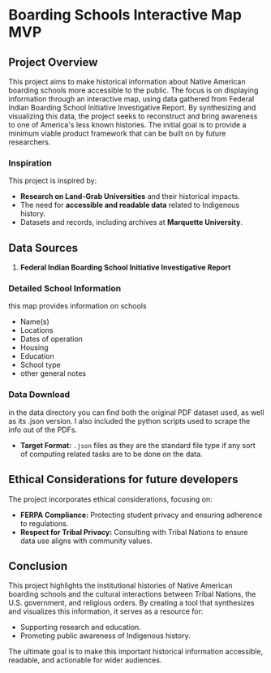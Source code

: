 # Boarding Schools Interactive Map MVP

## Project Overview
This project aims to make historical information about Native American boarding schools more accessible to the public. The focus is on displaying information through an interactive map, using data gathered from Federal Indian Boarding School Initiative Investigative Report. By synthesizing and visualizing this data, the project seeks to reconstruct and bring awareness to one of America's less known histories. The initial goal is to provide a minimum viable product framework that can be built on by future researchers.

### Inspiration
This project is inspired by:
- **Research on Land-Grab Universities** and their historical impacts.
- The need for **accessible and readable data** related to Indigenous history.
- Datasets and records, including archives at **Marquette University**.

## Data Sources
1. **Federal Indian Boarding School Initiative Investigative Report**


### Detailed School Information
this map provides information on schools
- Name(s)
- Locations
- Dates of operation
- Housing
- Education
- School type
- other general notes
       

### Data Download
in the data directory you can find both the original PDF dataset used, as well as its .json version. I also included the python scripts used to scrape the info out of the PDFs. 
- **Target Format:** `.json` files as they are the standard file type if any sort of computing related tasks are to be done on the data. 


## Ethical Considerations for future developers
The project incorporates ethical considerations, focusing on:
- **FERPA Compliance:** Protecting student privacy and ensuring adherence to regulations.
- **Respect for Tribal Privacy:** Consulting with Tribal Nations to ensure data use aligns with community values.


## Conclusion
This project highlights the institutional histories of Native American boarding schools and the cultural interactions between Tribal Nations, the U.S. government, and religious orders. By creating a tool that synthesizes and visualizes this information, it serves as a resource for:
- Supporting research and education.
- Promoting public awareness of Indigenous history.

The ultimate goal is to make this important historical information accessible, readable, and actionable for wider audiences.
